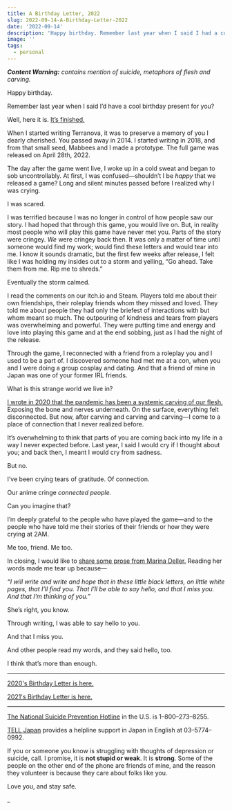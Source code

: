 ```yaml
---
title: A Birthday Letter, 2022
slug: 2022-09-14-A-Birthday-Letter-2022
date: '2022-09-14'
description: 'Happy birthday. Remember last year when I said I had a cool birthday present for you?'
image: ''
tags:
  - personal
---
```


_**Content Warning:** contains mention of suicide, metaphors of flesh and carving._

Happy birthday.

Remember last year when I said I’d have a cool birthday present for you?

Well, here it is. [It’s finished.](https://playterranova.com/)

When I started writing Terranova, it was to preserve a memory of you I dearly cherished. You passed away in 2014. I started writing in 2018, and from that small seed, Mabbees and I made a prototype. The full game was released on April 28th, 2022.

The day after the game went live, I woke up in a cold sweat and began to sob uncontrollably. At first, I was confused—shouldn’t I be _happy_ that we released a game? Long and silent minutes passed before I realized why I was crying.

I was scared.

I was terrified because I was no longer in control of how people saw our story. I had hoped that through this game, you would live on. But, in reality most people who will play this game have never met you. Parts of the story were cringey. _We_ were cringey back then. It was only a matter of time until someone would find my work; would find these letters and would tear into me. I know it sounds dramatic, but the first few weeks after release, I felt like I was holding my insides out to a storm and yelling, “Go ahead. Take them from me. Rip me to shreds.”

Eventually the storm calmed.

I read the comments on our itch.io and Steam. Players told me about their own friendships, their roleplay friends whom they missed and loved. They told me about people they had only the briefest of interactions with but whom meant so much. The outpouring of kindness and tears from players was overwhelming and powerful. They were putting time and energy and love into playing this game and at the end sobbing, just as I had the night of the release.

Through the game, I reconnected with a friend from a roleplay you and I used to be a part of. I discovered someone had met me at a con, when you and I were doing a group cosplay and dating. And that a friend of mine in Japan was one of your former IRL friends.

What is this strange world we live in?

[I wrote in 2020 that the pandemic has been a systemic carving of our flesh.](/posts/2020-09-14-A-Birthday-Letter-2020.html) Exposing the bone and nerves underneath. On the surface, everything felt disconnected. But now, after carving and carving and carving—I come to a place of connection that I never realized before.

It’s overwhelming to think that parts of you are coming back into my life in a way I never expected before. Last year, I said I would cry if I thought about you; and back then, I meant I would cry from sadness.

But no.

I’ve been crying tears of gratitude. Of connection.

Our anime cringe _connected people._

Can you imagine that?

I’m deeply grateful to the people who have played the game—and to the people who have told me their stories of their friends or how they were crying at 2AM.

Me too, friend. Me too.

In closing, I would like to [share some prose from Marina Deller.](https://www.babyteethjournal.com/home/marinadeller) Reading her words made me tear up because—

_“I will write and write and hope that in these little black letters, on little white pages, that I’ll find you. That I’ll be able to say hello, and that I miss you. And that I’m thinking of you.”_

She’s right, you know.

Through writing, I was able to say hello to you.

And that I miss you.

And other people read my words, and they said hello, too.

I think that’s more than enough.

---

[2020's Birthday Letter is here.](/blog/posts/2020-09-14-A-Birthday-Letter-2020/)

[2021's Birthday Letter is here.](/blog/posts/2021-09-14-A-Birthday-Letter-2021/)

---

[The National Suicide Prevention Hotline](https://suicidepreventionlifeline.org/) in the U.S. is 1–800–273–8255.

[TELL Japan](https://telljp.com/lifeline/) provides a helpline support in Japan in English at 03–5774–0992.

If you or someone you know is struggling with thoughts of depression or suicide, call. I promise, it is **not stupid or weak**. It is **strong**. Some of the people on the other end of the phone are friends of mine, and the reason they volunteer is because they care about folks like you.

Love you, and stay safe.

_
